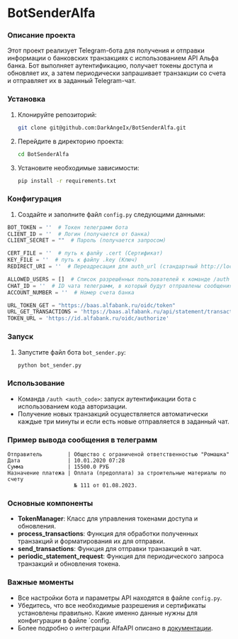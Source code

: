 # BotSenderAlfa

### Описание проекта
Этот проект реализует Telegram-бота для получения и отправки информации о банковских транзакциях с использованием API Альфа банка. Бот выполняет аутентификацию, получает токены доступа и обновляет их, а затем периодически запрашивает транзакции со счета и отправляет их в заданный Telegram-чат.

### Установка

1. Клонируйте репозиторий:
    ```sh
    git clone git@github.com:DarkAngeIx/BotSenderAlfa.git
    ```

2. Перейдите в директорию проекта:
    ```sh
    cd BotSenderAlfa

    ```

3. Установите необходимые зависимости:
    ```sh
    pip install -r requirements.txt
    ```

### Конфигурация

1. Создайте и заполните файл `config.py` следующими данными:

```python
BOT_TOKEN = ''  # Токен телеграмм бота
CLIENT_ID = ''  # Логин (получается от банка)
CLIENT_SECRET = ""  # Пароль (получается запросом)

CERT_FILE = ''  # путь к фалйу .cert (Сертификат)
KEY_FILE = ''  # путь к файлу .key (Ключ)
REDIRECT_URI = ''  # Переадресация для auth_url (стандартный http://localhost)

ALLOWED_USERS = []  # Список разрешённых пользователей к команде /auth
CHAT_ID = ''  # ID чата телеграмм, в который будут отправлены сообщения
ACCOUNT_NUMBER = ''  # Номер счета банка 

URL_TOKEN_GET = "https://baas.alfabank.ru/oidc/token"
URL_GET_TRANSACTIONS = 'https://baas.alfabank.ru/api/statement/transactions'
TOKEN_URL = 'https://id.alfabank.ru/oidc/authorize'
```

### Запуск

1. Запустите файл бота `bot_sender.py`:
    ```sh
    python bot_sender.py
    ```

### Использование

- Команда `/auth <auth_code>`: запуск аутентификации бота с использованием кода авторизации.
- Получение новых транзакций осуществляется автоматически каждые три минуты и если есть новые отправляется в заданный чат.

### Пример вывода сообщения в телеграмм

```
Отправитель        | Общество с ограниченой ответственностью "Ромашка"
Дата               | 10.01.2020 07:28
Сумма              | 15500.0 РУБ
Назначение платежа | Оплата (предоплата) за строительные материалы по счету
                     № 111 от 01.08.2023.
```
    

### Основные компоненты

- **TokenManager**: Класс для управления токенами доступа и обновления.
- **process_transactions**: Функция для обработки полученных транзакций и форматирования их для отправки.
- **send_transactions**: Функция для отправки транзакций в чат.
- **periodic_statement_request**: Функция для периодического запроса транзакций и обновления токена.

### Важные моменты

- Все настройки бота и параметры API находятся в файле `config.py`.
- Убедитесь, что все необходимые разрешения и сертификаты установлены правильно. Какие именно данные нужны для конфигурации в файле `config.
- Более подробно о интеграции AlfaAPI описано в [документации](https://developers.alfabank.ru/products/alfa-api/documentation/articles/specification/articles/intro/intro).
